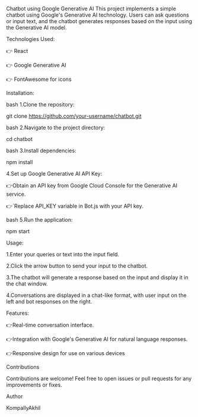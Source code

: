Chatbot using Google Generative AI
This project implements a simple chatbot using Google's Generative AI technology. Users can ask questions or input text, and the chatbot generates responses based on the input using the Generative AI model.



Technologies Used:



👉  React



👉  Google Generative AI



👉  FontAwesome for icons




Installation:


bash
1.Clone the repository:

git clone https://github.com/your-username/chatbot.git


bash
2.Navigate to the project directory:


cd chatbot



bash
3.Install dependencies:




npm install


4.Set up Google Generative AI API Key:



👉Obtain an API key from Google Cloud Console for the Generative AI service.



👉`Replace API_KEY variable in Bot.js with your API key.

bash
5.Run the application:



npm start




Usage:



1.Enter your queries or text into the input field.




2.Click the arrow button to send your input to the chatbot.




3.The chatbot will generate a response based on the input and display it in the chat window.




4.Conversations are displayed in a chat-like format, with user input on the left and bot responses on the right.




Features:





👉Real-time conversation interface.




👉Integration with Google's Generative AI for natural language responses.




👉Responsive design for use on various devices



Contributions





Contributions are welcome! Feel free to open issues or pull requests for any improvements or fixes.




Author




KompallyAkhil
